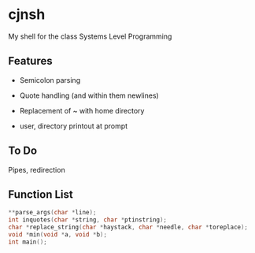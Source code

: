 # cjnsh
My shell for the class Systems Level Programming

## Features
- Semicolon parsing
- Quote handling (and within them newlines)
- Replacement of ~ with home directory

- user, directory printout at prompt

## To Do
Pipes, redirection

## Function List

```c
**parse_args(char *line);
int inquotes(char *string, char *ptinstring);
char *replace_string(char *haystack, char *needle, char *toreplace);
void *min(void *a, void *b);
int main();
```
